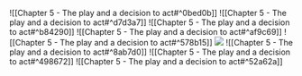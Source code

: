 ![[Chapter 5 - The play and a decision to act#^0bed0b]]
![[Chapter 5 - The play and a decision to act#^d7d3a7]]
![[Chapter 5 - The play and a decision to act#^b84290]]
![[Chapter 5 - The play and a decision to act#^af9c69]]
![[Chapter 5 - The play and a decision to act#^578b15]]
![](https://miro.medium.com/max/700/1*9PIXriLGda93vMx2j2gv9g.jpeg)
![[Chapter 5 - The play and a decision to act#^8ab7d0]]
![[Chapter 5 - The play and a decision to act#^498672]]
![[Chapter 5 - The play and a decision to act#^52a62a]]